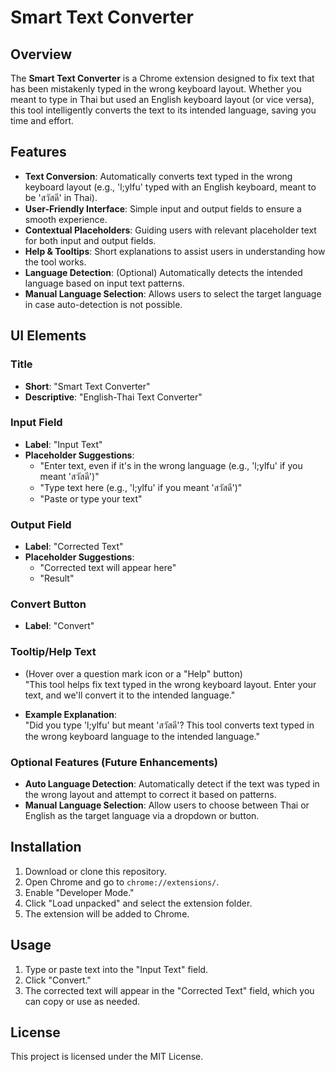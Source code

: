 # Smart Text Converter

## Overview
The **Smart Text Converter** is a Chrome extension designed to fix text that has been mistakenly typed in the wrong keyboard layout. Whether you meant to type in Thai but used an English keyboard layout (or vice versa), this tool intelligently converts the text to its intended language, saving you time and effort.

## Features
- **Text Conversion**: Automatically converts text typed in the wrong keyboard layout (e.g., 'l;ylfu' typed with an English keyboard, meant to be 'สวัสดี' in Thai).
- **User-Friendly Interface**: Simple input and output fields to ensure a smooth experience.
- **Contextual Placeholders**: Guiding users with relevant placeholder text for both input and output fields.
- **Help & Tooltips**: Short explanations to assist users in understanding how the tool works.
- **Language Detection**: (Optional) Automatically detects the intended language based on input text patterns.
- **Manual Language Selection**: Allows users to select the target language in case auto-detection is not possible.

## UI Elements

### Title
- **Short**: "Smart Text Converter"
- **Descriptive**: "English-Thai Text Converter"

### Input Field
- **Label**: "Input Text"
- **Placeholder Suggestions**:
  - "Enter text, even if it's in the wrong language (e.g., 'l;ylfu' if you meant 'สวัสดี')"
  - "Type text here (e.g., 'l;ylfu' if you meant 'สวัสดี')"
  - "Paste or type your text"

### Output Field
- **Label**: "Corrected Text"
- **Placeholder Suggestions**:
  - "Corrected text will appear here"
  - "Result"

### Convert Button
- **Label**: "Convert"

### Tooltip/Help Text
- (Hover over a question mark icon or a "Help" button)  
  "This tool helps fix text typed in the wrong keyboard layout. Enter your text, and we'll convert it to the intended language."

- **Example Explanation**:  
  "Did you type 'l;ylfu' but meant 'สวัสดี'? This tool converts text typed in the wrong keyboard language to the intended language."

### Optional Features (Future Enhancements)
- **Auto Language Detection**: Automatically detect if the text was typed in the wrong layout and attempt to correct it based on patterns.
- **Manual Language Selection**: Allow users to choose between Thai or English as the target language via a dropdown or button.

## Installation
1. Download or clone this repository.
2. Open Chrome and go to `chrome://extensions/`.
3. Enable "Developer Mode."
4. Click "Load unpacked" and select the extension folder.
5. The extension will be added to Chrome.

## Usage
1. Type or paste text into the "Input Text" field.
2. Click "Convert."
3. The corrected text will appear in the "Corrected Text" field, which you can copy or use as needed.

## License
This project is licensed under the MIT License.

